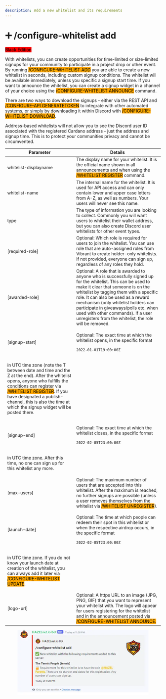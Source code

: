 ```yaml
---
description: Add a new whitelist and its requirements
---
```


# ➕ /configure-whitelist add

<mark style="background-color:red;">Black Edition</mark>

With whitelists, you can create opportunities for time-limited or size-limited signups for your community to participate in a project drop or other event. By running <mark style="background-color:orange;">/CONFIGURE-WHITELIST ADD</mark> you are able to create a new whitelist in seconds, including custom signup conditions. The whitelist will be available immediately, unless you specific a signup start time. If you want to announce the whitelist, you can create a signup widget in a channel of your choice using the <mark style="background-color:orange;">/CONFIGURE-WHITELIST ANNOUNCE</mark> command.

There are two ways to download the signups - either via the REST API and <mark style="background-color:orange;">/CONFIGURE-API GENERATETOKEN</mark> to integrate with other automated systems, or simply by downloading it within Discord with <mark style="background-color:orange;">/CONFIGURE-WHITELIST DOWNLOAD</mark>.

&#x20;Address-based whitelists will not allow you to see the Discord user ID associated with the registered Cardano address - just the address and signup time. This is to protect your communities privacy and cannot be circumvented.

| Parameter             | Details                                                                                                                                                                                                                                                                                                                                                                                                                                                                                |
| --------------------- | -------------------------------------------------------------------------------------------------------------------------------------------------------------------------------------------------------------------------------------------------------------------------------------------------------------------------------------------------------------------------------------------------------------------------------------------------------------------------------------- |
| whitelist-displayname | The display name for your whitelist. It is the official name shown in all announcements and when using the <mark style="background-color:orange;">/WHITELIST REGISTER</mark> command.                                                                                                                                                                                                                                                                                                  |
| whitelist-name        | The internal name for the whitelist. It is used for API access and can only contain lower and upper case letters from A-Z, as well as numbers. Your users will never see this name.                                                                                                                                                                                                                                                                                                    |
| type                  | The type of information you are looking to collect. Commonly you will want users to whitelist their wallet address, but you can also create Discord user whitelists for other event types.                                                                                                                                                                                                                                                                                             |
| \[required-role]      | Optional: Which role is required for users to join the whitelist. You can use role that are auto-assigned roles from Vibrant to create holder-only whitelists. If not provided, everyone can sign up, regardless of any roles they hold.                                                                                                                                                                                                                                               |
| \[awarded-role]       | Optional: A role that is awarded to anyone who is successfully signed up for the whitelist. This can be used to make it clear that someone is on the whitelist by tagging them with a specific role. It can also be used as a reward mechanism (only whitelist holders can participate in giveaways/polls etc. when used with other commands). If a user unregisters from the whitelist, the role will be removed.                                                                     |
| \[signup-start]       | <p>Optional: The exact time at which the whitelist opens, in the specific format </p><pre><code>2022-01-01T19:00:00Z
</code></pre><p> in UTC time zone (note the T between date and time and the Z at the end). After the whitelist opens, anyone who fulfills the conditions can register via <mark style="background-color:orange;">/WHITELIST REGISTER</mark>. If you have designated a publish-channel, this is also the time at which the signup widget will be posted there.</p> |
| \[signup-end]         | <p>Optional: The exact time at which the whitelist closes, in the specific format </p><pre><code>2022-02-05T23:00:00Z
</code></pre><p> in UTC time zone. After this time, no one can sign up for this whitelist any more.</p>                                                                                                                                                                                                                                                          |
| \[max-users]          | Optional: The maximum number of users that are accepted into this whitelist. After the maximum is reached, no further signups are possible (unless a user removes themselves from the whitelist via <mark style="background-color:orange;">/WHITELIST UNREGISTER</mark>).                                                                                                                                                                                                              |
| \[launch-date]        | <p>Optional: The time at which people can redeem their spot in this whitelist or when the respective airdrop occurs, in the specific format </p><pre><code>2022-02-05T23:00:00Z
</code></pre><p> in UTC time zone. If you do not know your launch date at creation of the whitelist, you can always add it later via <mark style="background-color:orange;">/CONFIGURE-WHITELIST UPDATE</mark>.</p>                                                                                    |
| \[logo-url]           | Optional: A https URL to an image (JPG, PNG, GIF) that you want to represent your whitelist with. The logo will appear for users registering for the whitelist and in the announcement posted via <mark style="background-color:orange;">/CONFIGURE-WHITELIST ANNOUNCE.</mark>                                                                                                                                                                                                         |

<figure><img src="../../../.gitbook/assets/image (12).png" alt=""><figcaption></figcaption></figure>
